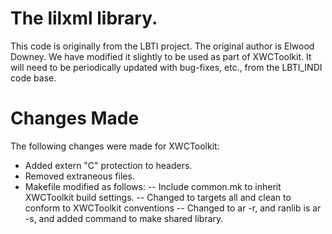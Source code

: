 # The lilxml library.

This code is originally from the LBTI project.  The original author is Elwood Downey.  We have modified it slightly to be used as part of XWCToolkit.  It will need to be periodically updated with bug-fixes, etc., from the LBTI_INDI code base.

# Changes Made
The following changes were made for XWCToolkit:
 - Added extern "C" protection to headers.
 - Removed extraneous files.
 - Makefile modified as follows:
   -- Include common.mk to inherit XWCToolkit build settings.
   -- Changed to targets all and clean to conform to XWCToolkit conventions
   -- Changed to ar -r, and ranlib is ar -s, and added command to make shared library.

